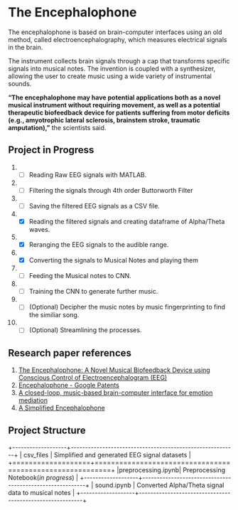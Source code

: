 # The Encephalophone

The encephalophone is based on brain-computer interfaces using an old method, called electroencephalography, which measures electrical signals in the brain.

The instrument collects brain signals through a cap that transforms specific signals into musical notes.
The invention is coupled with a synthesizer, allowing the user to create music using a wide variety of instrumental sounds.

**“The encephalophone may have potential applications both as a novel musical instrument without requiring movement, as well as a potential therapeutic biofeedback device for patients suffering from motor deficits (e.g., amyotrophic lateral sclerosis, brainstem stroke, traumatic amputation),”** the scientists said.

## Project in Progress
1. - [ ] Reading Raw EEG signals with MATLAB.
2. - [ ] Filtering the signals through 4th order Buttorworth Filter
3. - [ ] Saving the filtered EEG signals as a CSV file.
4. - [x] Reading the filtered signals and creating dataframe of Alpha/Theta waves.
5. - [x] Reranging the EEG signals to the audible range.
6. - [x] Converting the signals to Musical Notes and playing them
7. - [ ] Feeding the Musical notes to CNN.
8. - [ ] Training the CNN to generate further music.
9. - [ ] (Optional) Decipher the music notes by music fingerprinting to find the similiar song.
10. - [ ] (Optional) Streamlining the processes.

## Research paper references
1. [The Encephalophone: A Novel Musical Biofeedback Device using Conscious Control of Electroencephalogram (EEG)](https://doi.org/10.3389/fnhum.2017.00213)
2. [Encephalophone - Google Patents](https://patents.google.com/patent/US20160027423A1/en)
3. [A closed-loop, music-based brain-computer interface for emotion mediation](https://doi.org/10.1371/journal.pone.0213516)
4. [A Simplified Encephalophone](https://psycnet.apa.org/doi/10.1126/science.105.2721.216)

## Project Structure
+-------------------+----------------------------------------------------------+
|   csv_files       |   Simplified and generated EEG signal datasets           |
+===================+==========================================================+
|preprocessing.ipynb|   Preprocessing Notebook(*in progress*)                  |
+-------------------+----------------------------------------------------------+
|   sound.ipynb     |   Converted Alpha/Theta signal data to musical notes     |
+-------------------+----------------------------------------------------------+

